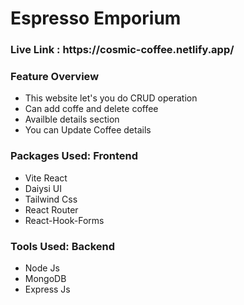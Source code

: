 <h1>Espresso Emporium</h1>
<h3> Live Link : https://cosmic-coffee.netlify.app/ </h3>

<h3>Feature Overview</h3>


- This website let's you do CRUD operation
- Can add coffe and delete coffee
- Availble details section
- You can Update Coffee details


<h3>Packages Used: Frontend</h3>


- Vite React
- Daiysi UI
- Tailwind Css
- React Router
- React-Hook-Forms

<h3>Tools Used: Backend</h3>


- Node Js
- MongoDB
- Express Js


